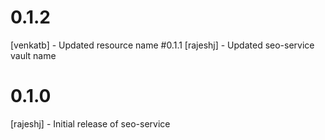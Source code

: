 # 0.1.2
[venkatb] - Updated resource name 
#0.1.1
[rajeshj] - Updated seo-service vault name
# 0.1.0
[rajeshj] - Initial release of seo-service
